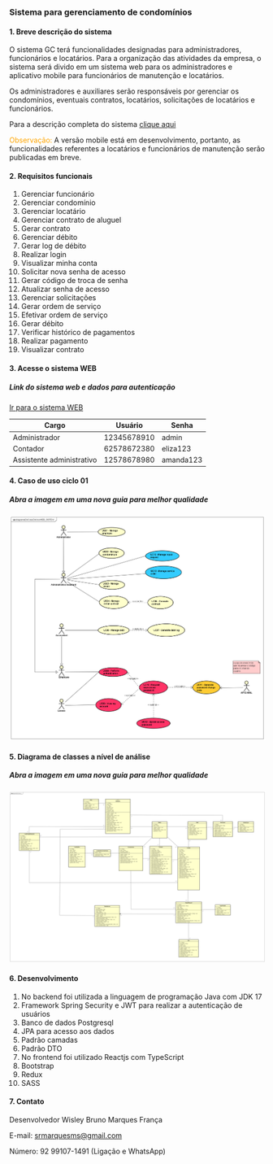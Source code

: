 ### Sistema para gerenciamento de condomínios

#### 1. Breve descrição do sistema
O sistema GC terá funcionalidades designadas para administradores, funcionários e locatários. Para a organização das atividades da empresa, o sistema será divido em um sistema web para os administradores e aplicativo mobile para funcionários de manutenção e locatários. 

Os administradores e auxiliares serão responsáveis por gerenciar os condomínios, eventuais contratos, locatários, solicitações de locatários e funcionários.

Para a descrição completa do sistema <a href="https://drive.google.com/file/d/1FiAllRxepTafrFhMbg82lyrSE0IyKUsh/view?usp=sharing" target="_blank">clique aqui</a>

<font color="orange">Observação:</font> A versão mobile está em desenvolvimento, portanto, as funcionalidades referentes a locatários e funcionários de manutenção serão publicadas em breve. 

#### 2. Requisitos funcionais

1.	Gerenciar funcionário
2.	Gerenciar condomínio
3.	Gerenciar locatário
4.	Gerenciar contrato de aluguel
5.	Gerar contrato
6.	Gerenciar débito
7.  Gerar log de débito
8.	Realizar login
9.	Visualizar minha conta
10.	Solicitar nova senha de acesso
11.	Gerar código de troca de senha
12.	Atualizar senha de acesso
13.	Gerenciar solicitações
14.	Gerar ordem de serviço
15.	Efetivar ordem de serviço
16.	Gerar débito
17.	Verificar histórico de pagamentos
18.	Realizar pagamento
19.	Visualizar contrato

#### 3. Acesse o sistema WEB

##### Link do sistema web e dados para autenticação
<a href="https://systemgc.netlify.app" target="_blank">Ir para o sistema WEB</a>

| Cargo | Usuário | Senha |
|-------|----------|----------|
| Administrador | 12345678910 | admin | 
| Contador | 62578672380 | eliza123 |
| Assistente administrativo | 12578678980 | amanda123 |


#### 4. Caso de uso ciclo 01
##### Abra a imagem em uma nova guia para melhor qualidade
![Caso de uso](frontend/src/assets/img/DIAGRAMACASODEUSO.png)


#### 5.	Diagrama de classes a nível de análise 
##### Abra a imagem em uma nova guia para melhor qualidade
![Digrama de classes](frontend/src/assets/img/Diagramadeclasses.png)

#### 6.	Desenvolvimento

1. No backend foi utilizada a linguagem de programação Java com JDK 17
2. Framework Spring Security e JWT para realizar a autenticação de usuários
3. Banco de dados Postgresql
4. JPA para acesso aos dados
5. Padrão camadas
6. Padrão DTO 
7. No frontend foi utilizado Reactjs com TypeScript 
8. Bootstrap
9. Redux 
10. SASS

#### 7.	Contato

Desenvolvedor Wisley Bruno Marques França

E-mail: srmarquesms@gmail.com

Número: 92 99107-1491 (Ligação e WhatsApp)
